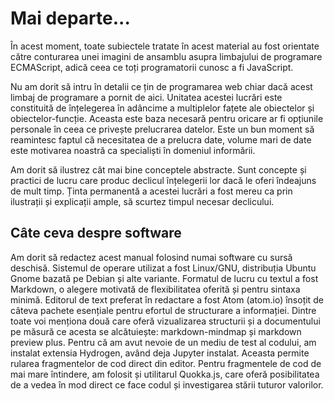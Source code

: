 # Mai departe...

În acest moment, toate subiectele tratate în acest material au fost orientate către conturarea unei imagini de ansamblu asupra limbajului de programare ECMAScript, adică ceea ce toți programatorii cunosc a fi JavaScript.

Nu am dorit să intru în detalii ce țin de programarea web chiar dacă acest limbaj de programare a pornit de aici. Unitatea acestei lucrări este constituită de înțelegerea în adâncime a multiplelor fațete ale obiectelor și obiectelor-funcție. Aceasta este baza necesară pentru oricare ar fi opțiunile personale în ceea ce privește prelucrarea datelor. Este un bun moment să reamintesc faptul că necesitatea de a prelucra date, volume mari de date este motivarea noastră ca specialiști în domeniul informării.

Am dorit să ilustrez cât mai bine conceptele abstracte. Sunt concepte și practici de lucru care produc declicul înțelegerii lor dacă le oferi îndeajuns de mult timp. Ținta permanentă a acestei lucrări a fost mereu ca prin ilustrații și explicații ample, să scurtez timpul necesar declicului.

## Câte ceva despre software

Am dorit să redactez acest manual folosind numai software cu sursă deschisă. Sistemul de operare utilizat a fost Linux/GNU, distribuția Ubuntu Gnome bazată pe Debian și alte variante. Formatul de lucru cu textul a fost Markdown, o alegere motivată de flexibilitatea oferită și pentru sintaxa minimă. Editorul de text preferat în redactare a fost Atom (atom.io) însoțit de câteva pachete esențiale pentru efortul de structurare a informației. Dintre toate voi menționa două care oferă vizualizarea structurii și a documentului pe măsură ce acesta se alcătuiește: markdown-mindmap și markdown preview plus. Pentru că am avut nevoie de un mediu de test al codului, am instalat extensia Hydrogen, având deja Jupyter instalat. Aceasta permite rularea fragmentelor de cod direct din editor. Pentru fragmentele de cod de mai mare întindere, am folosit și utilitarul Quokka.js, care oferă posibilitatea de a vedea în mod direct ce face codul și investigarea stării tuturor valorilor.
